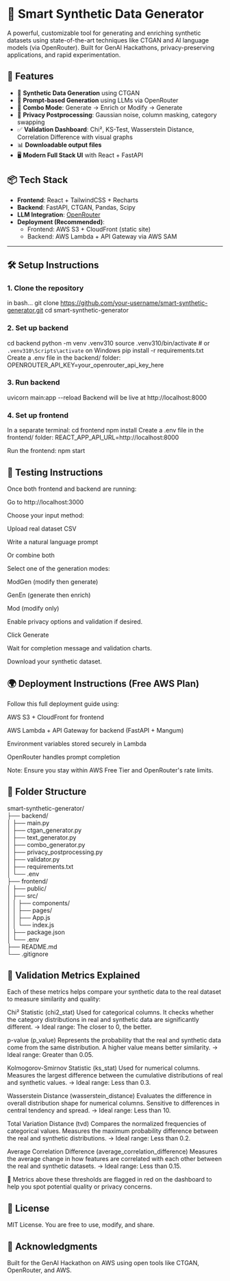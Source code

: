 # 🧠 Smart Synthetic Data Generator

A powerful, customizable tool for generating and enriching synthetic datasets using state-of-the-art techniques like CTGAN and AI language models (via OpenRouter). Built for GenAI Hackathons, privacy-preserving applications, and rapid experimentation.

## 🚀 Features

- 🧬 **Synthetic Data Generation** using CTGAN
- 💬 **Prompt-based Generation** using LLMs via OpenRouter
- 🔁 **Combo Mode**: Generate → Enrich or Modify → Generate
- 🔐 **Privacy Postprocessing**: Gaussian noise, column masking, category swapping
- ✅ **Validation Dashboard**: Chi², KS-Test, Wasserstein Distance, Correlation Difference with visual graphs
- 📊 **Downloadable output files**
- 🖥️ **Modern Full Stack UI** with React + FastAPI

## 📦 Tech Stack

- **Frontend**: React + TailwindCSS + Recharts
- **Backend**: FastAPI, CTGAN, Pandas, Scipy
- **LLM Integration**: [OpenRouter](https://openrouter.ai/)
- **Deployment (Recommended)**:
  - Frontend: AWS S3 + CloudFront (static site)
  - Backend: AWS Lambda + API Gateway via AWS SAM

---

## 🛠️ Setup Instructions

### 1. Clone the repository

in bash...
git clone https://github.com/your-username/smart-synthetic-generator.git
cd smart-synthetic-generator

### 2. Set up backend

cd backend
python -m venv .venv310
source .venv310/bin/activate  # or `.venv310\Scripts\activate` on Windows
pip install -r requirements.txt
Create a .env file in the backend/ folder:
OPENROUTER_API_KEY=your_openrouter_api_key_here

### 3. Run backend
uvicorn main:app --reload
Backend will be live at http://localhost:8000

### 4. Set up frontend
In a separate terminal:
cd frontend
npm install
Create a .env file in the frontend/ folder:
REACT_APP_API_URL=http://localhost:8000

Run the frontend:
npm start

## 🧪 Testing Instructions

Once both frontend and backend are running:

Go to http://localhost:3000

Choose your input method:

Upload real dataset CSV

Write a natural language prompt

Or combine both

Select one of the generation modes:

ModGen (modify then generate)

GenEn (generate then enrich)

Mod (modify only)

Enable privacy options and validation if desired.

Click Generate

Wait for completion message and validation charts.

Download your synthetic dataset.

## 🌍 Deployment Instructions (Free AWS Plan)
Follow this full deployment guide using:

AWS S3 + CloudFront for frontend

AWS Lambda + API Gateway for backend (FastAPI + Mangum)

Environment variables stored securely in Lambda

OpenRouter handles prompt completion

Note: Ensure you stay within AWS Free Tier and OpenRouter's rate limits.

## 📁 Folder Structure

smart-synthetic-generator/  
├── backend/  
│   ├── main.py  
│   ├── ctgan_generator.py  
│   ├── text_generator.py  
│   ├── combo_generator.py  
│   ├── privacy_postprocessing.py  
│   ├── validator.py  
│   ├── requirements.txt  
│   └── .env  
├── frontend/  
│   ├── public/  
│   ├── src/  
│   │   ├── components/  
│   │   ├── pages/  
│   │   ├── App.js  
│   │   └── index.js  
│   ├── package.json  
│   └── .env  
├── README.md  
└── .gitignore  


## 🧠 Validation Metrics Explained
Each of these metrics helps compare your synthetic data to the real dataset to measure similarity and quality:

Chi² Statistic (chi2_stat)
Used for categorical columns. It checks whether the category distributions in real and synthetic data are significantly different.
→ Ideal range: The closer to 0, the better.

p-value (p_value)
Represents the probability that the real and synthetic data come from the same distribution. A higher value means better similarity.
→ Ideal range: Greater than 0.05.

Kolmogorov-Smirnov Statistic (ks_stat)
Used for numerical columns. Measures the largest difference between the cumulative distributions of real and synthetic values.
→ Ideal range: Less than 0.3.

Wasserstein Distance (wasserstein_distance)
Evaluates the difference in overall distribution shape for numerical columns. Sensitive to differences in central tendency and spread.
→ Ideal range: Less than 10.

Total Variation Distance (tvd)
Compares the normalized frequencies of categorical values. Measures the maximum probability difference between the real and synthetic distributions.
→ Ideal range: Less than 0.2.

Average Correlation Difference (average_correlation_difference)
Measures the average change in how features are correlated with each other between the real and synthetic datasets.
→ Ideal range: Less than 0.15.

🔴 Metrics above these thresholds are flagged in red on the dashboard to help you spot potential quality or privacy concerns.

## 📝 License
MIT License. You are free to use, modify, and share.

## 🙌 Acknowledgments
Built for the GenAI Hackathon on AWS using open tools like CTGAN, OpenRouter, and AWS.

